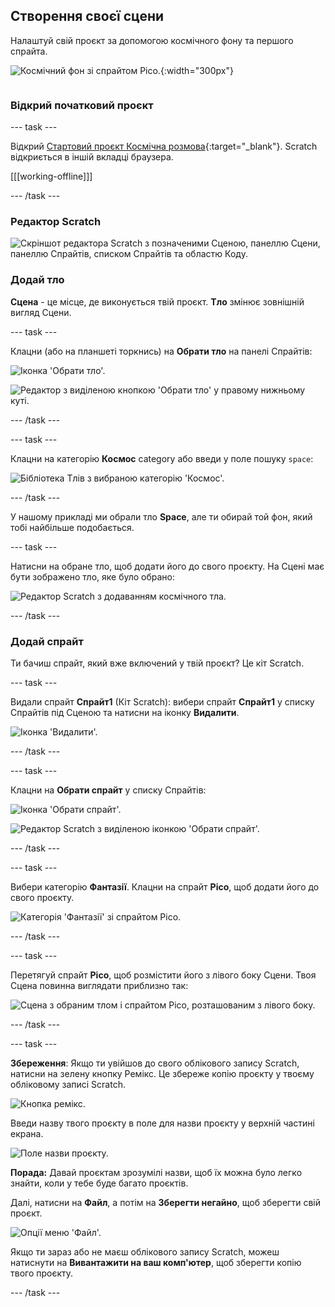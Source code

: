 ## Створення своєї сцени

<div style="display: flex; flex-wrap: wrap">
<div style="flex-basis: 200px; flex-grow: 1; margin-right: 15px;">
Налаштуй свій проєкт за допомогою космічного фону та першого спрайта. 
</div>
<div>

![Космічний фон зі спрайтом Pico.](images/backdrop-step.png){:width="300px"}

</div>
</div>

### Відкрий початковий проєкт

--- task ---

Відкрий [Стартовий проєкт Космічна розмова](https://scratch.mit.edu/projects/582213331/editor){:target="_blank"}. Scratch відкриється в іншій вкладці браузера.

[[[working-offline]]]

--- /task ---

### Редактор Scratch

![Скріншот редактора Scratch з позначеними Сценою, панеллю Сцени, панеллю Спрайтів, списком Спрайтів та областю Коду.](images/scratch-interface.png)

### Додай тло

**Сцена** - це місце, де виконується твій проєкт. **Тло** змінює зовнішній вигляд Сцени.

--- task ---

Клацни (або на планшеті торкнись) на **Обрати тло** на панелі Спрайтів:

![Іконка 'Обрати тло'.](images/backdrop-button.png)

![Редактор з виділеною кнопкою 'Обрати тло' у правому нижньому куті.](images/choose-a-backdrop.png)

--- /task ---

--- task ---

Клацни на категорію **Космос** category або введи у поле пошуку `space`:

![Бібліотека Тлів з вибраною категорію 'Космос'.](images/space-backdrops.png)

--- /task ---

У нашому прикладі ми обрали тло **Space**, але ти обирай той фон, який тобі найбільше подобається.

--- task ---

Натисни на обране тло, щоб додати його до свого проєкту. На Сцені має бути зображено тло, яке було обрано:

![Редактор Scratch з додаванням космічного тла.](images/inserted-backdrop.png)

--- /task ---

### Додай спрайт

Ти бачиш спрайт, який вже включений у твій проєкт? Це кіт Scratch.

--- task ---

Видали спрайт **Спрайт1** (Кіт Scratch): вибери спрайт **Спрайт1** у списку Спрайтів під Сценою та натисни на іконку **Видалити**.

![Іконка 'Видалити'.](images/delete-sprite.png)

--- /task ---

--- task ---

Клацни на **Обрати спрайт** у списку Спрайтів:

![Іконка 'Обрати спрайт'.](images/sprite-button.png)

![Редактор Scratch з виділеною іконкою 'Обрати спрайт'.](images/choose-a-sprite.png)

--- /task ---

--- task ---

Вибери категорію **Фантазії**. Клацни на спрайт **Pico**, щоб додати його до свого проєкту.

![Категорія 'Фантазії' зі спрайтом Pico.](images/fantasy-pico.png)

--- /task ---

--- task ---

Перетягуй спрайт **Pico**, щоб розмістити його з лівого боку Сцени. Твоя Сцена повинна виглядати приблизно так:

![Сцена з обраним тлом і спрайтом Pico, розташованим з лівого боку.](images/pico-on-stage.png)

--- /task ---

--- task ---

**Збереження**: Якщо ти увійшов до свого облікового запису Scratch, натисни на зелену кнопку Ремікс. Це збереже копію проєкту у твоєму обліковому записі Scratch.

![Кнопка ремікс.](images/remix-button.png)

Введи назву твого проєкту в поле для назви проєкту у верхній частині екрана.

![Поле назви проєкту.](images/project-name.png)

**Порада:** Давай проєктам зрозумілі назви, щоб їх можна було легко знайти, коли у тебе буде багато проєктів.

Далі, натисни на **Файл**, а потім на **Зберегти негайно**, щоб зберегти свій проєкт.

![Опції меню 'Файл'.](images/file-menu.png)

Якщо ти зараз або не маєш облікового запису Scratch, можеш натиснути на **Вивантажити на ваш комп'ютер**, щоб зберегти копію твого проєкту.

--- /task ---

